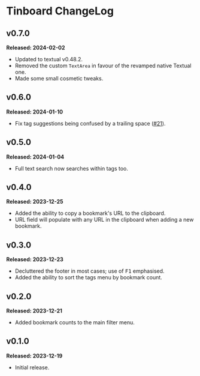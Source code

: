 # Tinboard ChangeLog

## v0.7.0

**Released: 2024-02-02**

- Updated to textual v0.48.2.
- Removed the custom `TextArea` in favour of the revamped native Textual
  one.
- Made some small cosmetic tweaks.

## v0.6.0

**Released: 2024-01-10**

- Fix tag suggestions being confused by a trailing space
  ([#21](https://github.com/davep/tinboard/issues/21)).

## v0.5.0

**Released: 2024-01-04**

- Full text search now searches within tags too.

## v0.4.0

**Released: 2023-12-25**

- Added the ability to copy a bookmark's URL to the clipboard.
- URL field will populate with any URL in the clipboard when adding a new
  bookmark.

## v0.3.0

**Released: 2023-12-23**

- Decluttered the footer in most cases; use of <kbd>F1</kbd> emphasised.
- Added the ability to sort the tags menu by bookmark count.

## v0.2.0

**Released: 2023-12-21**

- Added bookmark counts to the main filter menu.

## v0.1.0

**Released: 2023-12-19**

- Initial release.

[//]: # (ChangeLog.md ends here)
